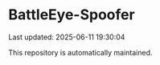 # BattleEye-Spoofer

Last updated: 2025-06-11 19:30:04

This repository is automatically maintained.
